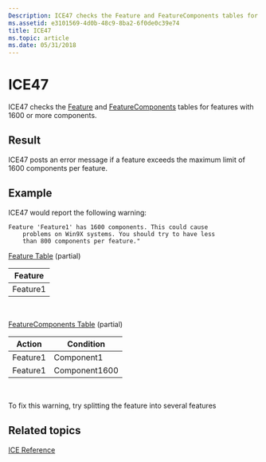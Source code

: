 ```yaml
---
Description: ICE47 checks the Feature and FeatureComponents tables for features with 1600 or more components.
ms.assetid: e3101569-4d0b-48c9-8ba2-6f0de0c39e74
title: ICE47
ms.topic: article
ms.date: 05/31/2018
---
```


# ICE47

ICE47 checks the [Feature](feature-table.md) and [FeatureComponents](featurecomponents-table.md) tables for features with 1600 or more components.

## Result

ICE47 posts an error message if a feature exceeds the maximum limit of 1600 components per feature.

## Example

ICE47 would report the following warning:

``` syntax
Feature 'Feature1' has 1600 components. This could cause 
    problems on Win9X systems. You should try to have less 
    than 800 components per feature."
```

[Feature Table](feature-table.md) (partial)



| Feature  |
|----------|
| Feature1 |



 

[FeatureComponents Table](featurecomponents-table.md) (partial)



| Action   | Condition     |
|----------|---------------|
| Feature1 | Component1    |
| Feature1 | Component1600 |



 

To fix this warning, try splitting the feature into several features

## Related topics

<dl> <dt>

[ICE Reference](ice-reference.md)
</dt> </dl>

 

 



